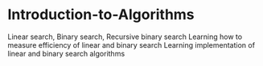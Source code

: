 # Introduction-to-Algorithms
Linear search, Binary search, Recursive binary search
Learning how to measure efficiency of linear and binary search
Learning implementation of linear and binary search algorithms
